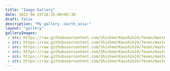 ```yaml
---
title: "Image Gallery"
date: 2022-06-25T18:35:46+05:30
draft: false
description: "My gallery :earth_asia:"
layout: "gallery"
galleryImages:
 - src: https://raw.githubusercontent.com/ShisheerKaushik24/7even/master/exampleSite/static/images/gallery/jaiselmer.jpg
 - src: https://raw.githubusercontent.com/ShisheerKaushik24/7even/master/exampleSite/static/images/gallery/pic2.jpg
 - src: https://raw.githubusercontent.com/ShisheerKaushik24/7even/master/exampleSite/static/images/gallery/DSC_0115.JPG
 - src: https://raw.githubusercontent.com/ShisheerKaushik24/7even/master/exampleSite/static/images/gallery/DSC_0809.JPG
 - src: https://raw.githubusercontent.com/ShisheerKaushik24/7even/master/exampleSite/static/images/gallery/DSC_0733.JPG
 - src: https://raw.githubusercontent.com/ShisheerKaushik24/7even/master/exampleSite/static/images/gallery/shimla.jpg
---
```

